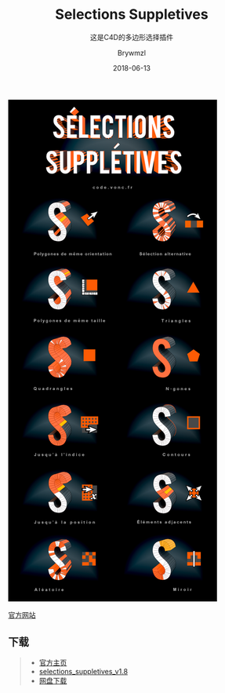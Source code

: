 ﻿---
layout:     post
title:      Selections Suppletives
subtitle:   这是C4D的多边形选择插件
date:       2018-06-13
author:     Brywmzl
header-img: img/C4D/plug-ins/Code-Vonc/17.jpg
catalog: true
tags:
    - CINEMA 4D
    - 插件
---

![](https://github.com/Brywmzl/Brywmzl.github.io/raw/master/img/C4D/plug-ins/Code-Vonc/Selections-Suppletives/image_01.png)  

[官方网站](https://code.vonc.fr)  

## 下载
>- [官方主页](https://code.vonc.fr/?a=23)
>- [selections_suppletives_v1.8](https://code.vonc.fr/telechargements/selections_suppletives.zip?v=1.8)
>- [网盘下载](https://pan.baidu.com/s/1skEWB4D#list/path=/App/MAXON/_Plug-ins/Code_Vonc/selections_suppletives&parentPath=/App)